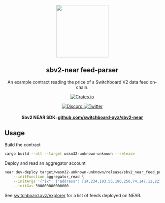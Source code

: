 <div align="center">
  <a href="#">
    <img height="170" src="https://github.com/switchboard-xyz/sbv2-core/raw/main/website/static/img/icons/switchboard/avatar.svg" />
  </a>

  <h2>sbv2-near feed-parser</h2>
  <p>An example contract reading the price of a Switchboard V2 data feed on-chain.</p>

  <p>
  	<a href="https://crates.io/crates/sbv2-near">
      <img alt="Crates.io" src="https://img.shields.io/crates/v/sbv2-near?label=sbv2-near&logo=rust">
    </a>
  </p>

  <p>
    <a href="https://discord.gg/switchboardxyz">
      <img alt="Discord" src="https://img.shields.io/discord/841525135311634443?color=blueviolet&logo=discord&logoColor=white">
    </a>
    <a href="https://twitter.com/switchboardxyz">
      <img alt="Twitter" src="https://img.shields.io/twitter/follow/switchboardxyz?label=Follow+Switchboard" />
    </a>
  </p>

  <h4>
    <strong>Sbv2 NEAR SDK: </strong><a href="https://github.com/switchboard-xyz/sbv2-near">github.com/switchboard-xyz/sbv2-near</a>
  </h4>
</div>

## Usage

Build the contract

```bash
cargo build --all --target wasm32-unknown-unknown --release
```

Deploy and read an aggregator account

```bash
near dev-deploy target/wasm32-unknown-unknown/release/sbv2_near_feed_parser.wasm \
    --initFunction aggregator_read \
    --initArgs '{"ix": {"address": [14,234,193,55,190,250,74,147,12,227,241,149,117,14,77,28,207,81,168,192,0,251,113,20,80,113,123,208,153,253,41,248]} }' \
    --initGas 300000000000000
```

See [switchboard.xyz/explorer](https://switchboard.xyz/explorer) for a list of
feeds deployed on NEAR.
